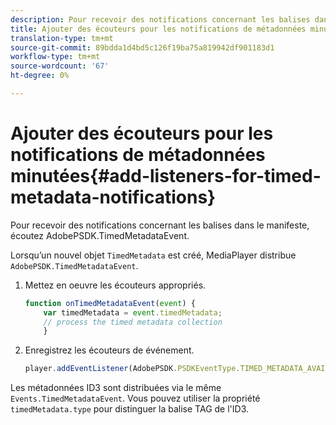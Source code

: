 ```yaml
---
description: Pour recevoir des notifications concernant les balises dans le manifeste, écoutez AdobePSDK.TimedMetadataEvent.
title: Ajouter des écouteurs pour les notifications de métadonnées minutées
translation-type: tm+mt
source-git-commit: 89bdda1d4bd5c126f19ba75a819942df901183d1
workflow-type: tm+mt
source-wordcount: '67'
ht-degree: 0%

---
```



# Ajouter des écouteurs pour les notifications de métadonnées minutées{#add-listeners-for-timed-metadata-notifications}

Pour recevoir des notifications concernant les balises dans le manifeste, écoutez AdobePSDK.TimedMetadataEvent.

Lorsqu’un nouvel objet `TimedMetadata` est créé, MediaPlayer distribue `AdobePSDK.TimedMetadataEvent`.

1. Mettez en oeuvre les écouteurs appropriés.

   ```js
   function onTimedMetadataEvent(event) { 
       var timedMetadata = event.timedMetadata; 
       // process the timed metadata collection 
       } 
   ```

1. Enregistrez les écouteurs de événement.

   ```js
   player.addEventListener(AdobePSDK.PSDKEventType.TIMED_METADATA_AVAILABLE, onTimedMetadataEvent);
   ```

Les métadonnées ID3 sont distribuées via le même `Events.TimedMetadataEvent`. Vous pouvez utiliser la propriété `timedMetadata.type` pour distinguer la balise TAG de l&#39;ID3.

